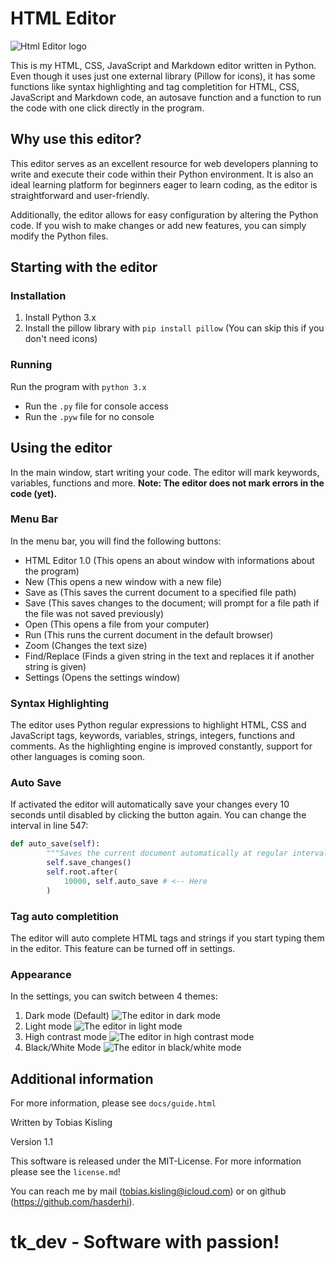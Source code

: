 # HTML Editor

![Html Editor logo](internal/icons/logo.png)

This is my HTML, CSS, JavaScript and Markdown editor written in Python. Even though it uses just one external library (Pillow for icons), it has some functions like syntax highlighting and tag completition for HTML, CSS, JavaScript and Markdown code, an autosave function and a function to run the code with one click directly in the program.

## Why use this editor?

This editor serves as an excellent resource for web developers planning to write and execute their code within their Python environment.
It is also an ideal learning platform for beginners eager to learn coding, as the editor is straightforward and user-friendly.

Additionally, the editor allows for easy configuration by altering the Python code.
If you wish to make changes or add new features, you can simply modify the Python files.

## Starting with the editor

### Installation

1. Install Python 3.x
2. Install the pillow library with ```pip install pillow``` (You can skip this if you don't need icons)

### Running

Run the program with ```python 3.x```

- Run the ```.py``` file for console access
- Run the ```.pyw``` file for no console

## Using the editor

In the main window, start writing your code. The editor will mark keywords, variables, functions and more.
**Note: The editor does not mark errors in the code (yet).**

### Menu Bar

In the menu bar, you will find the following buttons:

- HTML Editor 1.0 (This opens an about window with informations about the program)
- New (This opens a new window with a new file)
- Save as (This saves the current document to a specified file path)
- Save (This saves changes to the document; will prompt for a file path if the file was not saved previously)
- Open (This opens a file from your computer)
- Run (This runs the current document in the default browser)
- Zoom (Changes the text size)
- Find/Replace (Finds a given string in the text and replaces it if another string is given)
- Settings (Opens the settings window)

### Syntax Highlighting

The editor uses Python regular expressions to highlight HTML, CSS and JavaScript tags, keywords, variables, strings, integers, functions and comments. As the highlighting engine is improved constantly, support for other languages is coming soon.

### Auto Save

If activated the editor will automatically save your changes every 10 seconds until disabled by clicking the button again. You can change the interval in line 547:

```python
def auto_save(self):
        """Saves the current document automatically at regular intervals"""
        self.save_changes()
        self.root.after(
            10000, self.auto_save # <-- Here
        )
```

### Tag auto completition

The editor will auto complete HTML tags and strings if you start typing them in the editor. This feature can be turned off in settings.

### Appearance

In the settings, you can switch between 4 themes:

1. Dark mode (Default)
![The editor in dark mode](internal/assets/darkmode.png)
2. Light mode
![The editor in light mode](internal/assets/lightmode.png)
3. High contrast mode
![The editor in high contrast mode](internal/assets/highcontrastmode.png)
4. Black/White Mode
![The editor in black/white mode](internal/assets/bwmode.png)

## Additional information

For more information, please see ```docs/guide.html```

Written by Tobias Kisling

Version 1.1

This software is released under the MIT-License. For more information please see the ```license.md```!

You can reach me by mail (<tobias.kisling@icloud.com>) or on github (<https://github.com/hasderhi>).

# tk_dev - Software with passion!
